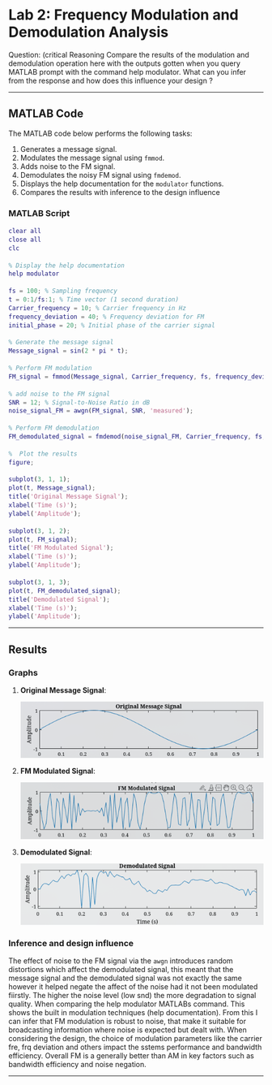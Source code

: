 # Lab 2: Frequency Modulation and Demodulation Analysis

Question: (critical Reasoning
Compare the results of the modulation and demodulation operation here with the
outputs gotten when you query MATLAB prompt with the command help modulator. What can you infer
from the response and how does this influence your design ?

---

## MATLAB Code

The MATLAB code below performs the following tasks:
1. Generates a message signal.
2. Modulates the message signal using `fmmod`.
3. Adds noise to the FM signal.
4. Demodulates the noisy FM signal using `fmdemod`.
5. Displays the help documentation for the `modulator` functions.
6. Compares the results with inference to the design influence

### MATLAB Script

```matlab
clear all
close all
clc

% Display the help documentation
help modulator

fs = 100; % Sampling frequency
t = 0:1/fs:1; % Time vector (1 second duration)
Carrier_frequency = 10; % Carrier frequency in Hz
frequency_deviation = 40; % Frequency deviation for FM
initial_phase = 20; % Initial phase of the carrier signal

% Generate the message signal
Message_signal = sin(2 * pi * t);

% Perform FM modulation
FM_signal = fmmod(Message_signal, Carrier_frequency, fs, frequency_deviation, initial_phase);

% add noise to the FM signal
SNR = 12; % Signal-to-Noise Ratio in dB
noise_signal_FM = awgn(FM_signal, SNR, 'measured');

% Perform FM demodulation
FM_demodulated_signal = fmdemod(noise_signal_FM, Carrier_frequency, fs, frequency_deviation, initial_phase);

%  Plot the results
figure;

subplot(3, 1, 1);
plot(t, Message_signal);
title('Original Message Signal');
xlabel('Time (s)');
ylabel('Amplitude');

subplot(3, 1, 2);
plot(t, FM_signal);
title('FM Modulated Signal');
xlabel('Time (s)');
ylabel('Amplitude');

subplot(3, 1, 3);
plot(t, FM_demodulated_signal);
title('Demodulated Signal');
xlabel('Time (s)');
ylabel('Amplitude');

```

---

## Results

### Graphs

1. **Original Message Signal**:

   ![msg](https://github.com/230500226/COM372S/blob/main/Labs/Labs2Page11/FMmsgSig.jpg?raw=true)
3. **FM Modulated Signal**:

   ![mod](https://github.com/230500226/COM372S/blob/main/Labs/Labs2Page11/FMmodSig.jpg?raw=true)
5. **Demodulated Signal**:

   ![demod](https://github.com/230500226/COM372S/blob/main/Labs/Labs2Page11/FMdemodSig.jpg?raw=true)
   
### Inference and design influence
 
  The effect of noise to the FM signal via the `awgn` introduces random distortions which affect the demodulated signal, this meant that the message signal and the demodulated signal was not exactly the same however it helped negate the affect of the noise had it not been modulated fiirstly.
  The higher the noise level (low snd) the more degradation to signal quality. When comparing the help modulator MATLABs command. This shows the built in modulation techniques (help documentation). From this I can infer that
  FM modulation is robust to noise, that make it suitable for broadcasting information where noise is expected but dealt with. When considering the design, the choice of modulation parameters like the carrier fre, frq deviation and others impact the sstems performance and bandwidth efficiency. Overall FM is a generally better than AM in key factors such as bandwidth efficiency and noise negation. 

---
